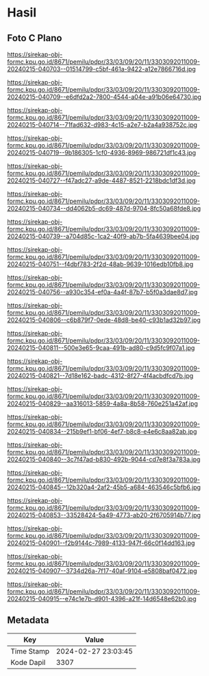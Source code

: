# Hasil

## Foto C Plano

https://sirekap-obj-formc.kpu.go.id/8671/pemilu/pdpr/33/03/09/20/11/3303092011009-20240215-040703--01514799-c5bf-461a-9422-a12e7866716d.jpg

https://sirekap-obj-formc.kpu.go.id/8671/pemilu/pdpr/33/03/09/20/11/3303092011009-20240215-040709--e6dfd2a2-7800-4544-a04e-a91b06e64730.jpg

https://sirekap-obj-formc.kpu.go.id/8671/pemilu/pdpr/33/03/09/20/11/3303092011009-20240215-040714--71fad632-d983-4c15-a2e7-b2a4a938752c.jpg

https://sirekap-obj-formc.kpu.go.id/8671/pemilu/pdpr/33/03/09/20/11/3303092011009-20240215-040719--9b186305-1cf0-4936-8969-986721df1c43.jpg

https://sirekap-obj-formc.kpu.go.id/8671/pemilu/pdpr/33/03/09/20/11/3303092011009-20240215-040727--f47adc27-a9de-4487-8521-2218bdc1df3d.jpg

https://sirekap-obj-formc.kpu.go.id/8671/pemilu/pdpr/33/03/09/20/11/3303092011009-20240215-040734--dd4062b5-dc69-487d-9704-8fc50a68fde8.jpg

https://sirekap-obj-formc.kpu.go.id/8671/pemilu/pdpr/33/03/09/20/11/3303092011009-20240215-040739--a704d85c-1ca2-40f9-ab7b-5fa4639bee04.jpg

https://sirekap-obj-formc.kpu.go.id/8671/pemilu/pdpr/33/03/09/20/11/3303092011009-20240215-040751--f4dbf783-2f2d-48ab-9639-1016edb10fb8.jpg

https://sirekap-obj-formc.kpu.go.id/8671/pemilu/pdpr/33/03/09/20/11/3303092011009-20240215-040756--a930c354-ef0a-4a4f-87b7-b5f0a3dae8d7.jpg

https://sirekap-obj-formc.kpu.go.id/8671/pemilu/pdpr/33/03/09/20/11/3303092011009-20240215-040806--c6b879f7-0ede-48d8-be40-c93b1ad32b97.jpg

https://sirekap-obj-formc.kpu.go.id/8671/pemilu/pdpr/33/03/09/20/11/3303092011009-20240215-040811--500e3e65-9caa-491b-ad80-c9d5fc9f07a1.jpg

https://sirekap-obj-formc.kpu.go.id/8671/pemilu/pdpr/33/03/09/20/11/3303092011009-20240215-040821--7d18e162-badc-4312-8f27-4f4acbdfcd7b.jpg

https://sirekap-obj-formc.kpu.go.id/8671/pemilu/pdpr/33/03/09/20/11/3303092011009-20240215-040829--aa316013-5859-4a8a-8b58-760e251a42af.jpg

https://sirekap-obj-formc.kpu.go.id/8671/pemilu/pdpr/33/03/09/20/11/3303092011009-20240215-040834--215b9ef1-bf06-4ef7-b8c8-e4e6c8aa82ab.jpg

https://sirekap-obj-formc.kpu.go.id/8671/pemilu/pdpr/33/03/09/20/11/3303092011009-20240215-040840--3c7f47ad-b830-492b-9044-cd7e8f3a783a.jpg

https://sirekap-obj-formc.kpu.go.id/8671/pemilu/pdpr/33/03/09/20/11/3303092011009-20240215-040845--12b320a4-2af2-45b5-a684-463546c5bfb6.jpg

https://sirekap-obj-formc.kpu.go.id/8671/pemilu/pdpr/33/03/09/20/11/3303092011009-20240215-040853--33528424-5a49-4773-ab20-2f6705914b77.jpg

https://sirekap-obj-formc.kpu.go.id/8671/pemilu/pdpr/33/03/09/20/11/3303092011009-20240215-040901--f2b9144c-7989-4133-947f-66c0f14dd163.jpg

https://sirekap-obj-formc.kpu.go.id/8671/pemilu/pdpr/33/03/09/20/11/3303092011009-20240215-040907--3734d26a-7f17-40af-9104-e5808baf0472.jpg

https://sirekap-obj-formc.kpu.go.id/8671/pemilu/pdpr/33/03/09/20/11/3303092011009-20240215-040915--e74c1e7b-d901-4396-a21f-14d6548e62b0.jpg


## Metadata

| Key        | Value               |
| ---------- | ------------------- |
| Time Stamp | 2024-02-27 23:03:45 |
| Kode Dapil | 3307                |



